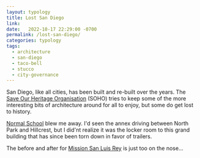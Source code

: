 ```yaml
---
layout: typology
title: Lost San Diego
link: 
date:   2022-10-17 22:29:00 -0700
permalink: /lost-san-diego/
categories: typology
tags:
  - architecture
  - san-diego
  - taco-bell
  - stucco
  - city-governance
---
```


San Diego, like all cities, has been built and re-built over the years.
The [Save Our Heritage Organisation](https://www.approaching236.com/) (SOHO) tries to keep some of the more interesting bits of architecture around for all to enjoy, but some do get lost to history.

[Normal School](http://www.sohosandiego.org/lostsd/normal.htm) blew me away.
I'd seen the annex driving between North Park and Hillcrest, but I did'nt realize it was the locker room to this grand building that has since been torn down in favor of trailers.

The before and after for [Mission San Luis Rey](http://www.sohosandiego.org/lostsd/sanluisrey.htm) is just too on the nose...

